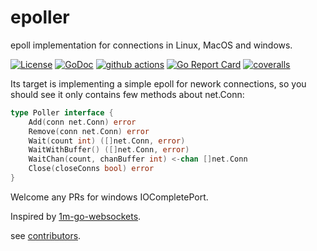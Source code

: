 # epoller
epoll implementation for connections in Linux, MacOS and windows.

[![License](https://img.shields.io/:license-MIT-blue.svg)](https://opensource.org/licenses/MIT) [![GoDoc](https://godoc.org/github.com/smallnest/epoller?status.png)](http://godoc.org/github.com/smallnest/epoller)  [![github actions](https://github.com/smallnest/epoller/actions)](https://github.com/smallnest/epoller/actions/workflows/go.yml/badge.svg) [![Go Report Card](https://goreportcard.com/badge/github.com/smallnest/epoller)](https://goreportcard.com/report/github.com/smallnest/epoller) [![coveralls](https://coveralls.io/repos/smallnest/epoller/badge.svg?branch=master&service=github)](https://coveralls.io/github/smallnest/epoller?branch=master) 


Its target is implementing a simple epoll for nework connections, so you should see it only contains few methods about net.Conn:

```go
type Poller interface {
    Add(conn net.Conn) error
    Remove(conn net.Conn) error
    Wait(count int) ([]net.Conn, error)
    WaitWithBuffer() ([]net.Conn, error)
    WaitChan(count, chanBuffer int) <-chan []net.Conn
    Close(closeConns bool) error
}

```

Welcome any PRs for windows IOCompletePort.

Inspired by [1m-go-websockets](https://github.com/eranyanay/1m-go-websockets).

see [contributors](https://github.com/smallnest/rpcx/graphs/contributors).